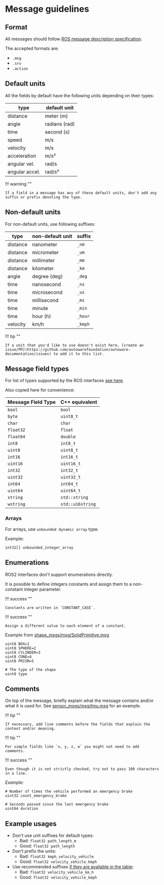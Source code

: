 # Message guidelines

## Format

All messages should follow [ROS message description specification](https://docs.ros.org/en/galactic/Concepts/About-ROS-Interfaces.html#background).

The accepted formats are:

- `.msg`
- `.srv`
- `.action`

## Default units

All the fields by default have the following units depending on their types:

| type           | default unit  |
| -------------- | ------------- |
| distance       | meter (m)     |
| angle          | radians (rad) |
| time           | second (s)    |
| speed          | m/s           |
| velocity       | m/s           |
| acceleration   | m/s²          |
| angular vel.   | rad/s         |
| angular accel. | rad/s²        |

!!! warning ""

    If a field in a message has any of these default units, don't add any suffix or prefix denoting the type.

## Non-default units

For non-default units, use following suffixes:

| type     | non-default unit | suffix  |
| -------- | ---------------- | ------- |
| distance | nanometer        | `_nm`   |
| distance | micrometer       | `_um`   |
| distance | millimeter       | `_mm`   |
| distance | kilometer        | `_km`   |
| angle    | degree (deg)     | `_deg`  |
| time     | nanosecond       | `_ns`   |
| time     | microsecond      | `_us`   |
| time     | millisecond      | `_ms`   |
| time     | minute           | `_min`  |
| time     | hour (h)         | `_hour` |
| velocity | km/h             | `_kmph` |

!!! tip ""

    If a unit that you'd like to use doesn't exist here, [create an issue/PR](https://github.com/autowarefoundation/autoware-documentation/issues) to add it to this list.

## Message field types

For list of types supported by the ROS interfaces [see here](https://docs.ros.org/en/galactic/Concepts/About-ROS-Interfaces.html#field-types).

Also copied here for convenience:

| Message Field Type | C++ equivalent   |
| ------------------ | ---------------- |
| `bool`             | `bool`           |
| `byte`             | `uint8_t`        |
| `char`             | `char`           |
| `float32`          | `float`          |
| `float64`          | `double`         |
| `int8`             | `int8_t`         |
| `uint8`            | `uint8_t`        |
| `int16`            | `int16_t`        |
| `uint16`           | `uint16_t`       |
| `int32`            | `int32_t`        |
| `uint32`           | `uint32_t`       |
| `int64`            | `int64_t`        |
| `uint64`           | `uint64_t`       |
| `string`           | `std::string`    |
| `wstring`          | `std::u16string` |

### Arrays

For arrays, use `unbounded dynamic array` type.

Example: 
```text
int32[] unbounded_integer_array
```

## Enumerations

ROS2 interfaces don't support enumerations directly.

It is possible to define integers constants and assign them to a non-constant integer parameter.

!!! success ""

    Constants are written in `CONSTANT_CASE`.

!!! success ""

    Assign a different value to each element of a constant.

Example from [shape_msgs/msg/SolidPrimitive.msg](https://github.com/ros2/common_interfaces/blob/f3cb4848560e91596e7688e8ac1816828fa460cb/shape_msgs/msg/SolidPrimitive.msg#L4-L11)

```text
uint8 BOX=1
uint8 SPHERE=2
uint8 CYLINDER=3
uint8 CONE=4
uint8 PRISM=5

# The type of the shape
uint8 type
```

## Comments

On top of the message, briefly explain what the message contains and/or what it is used for. See [sensor_msgs/msg/Imu.msg](https://github.com/ros2/common_interfaces/blob/master/sensor_msgs/msg/Imu.msg#L1-L13) for an example.

!!! tip ""

    If necessary, add line comments before the fields that explain the context and/or meaning.

!!! tip ""

    For simple fields like `x, y, z, w` you might not need to add comments.

!!! success ""

    Even though it is not strictly checked, try not to pass 100 characters in a line.

_Example:_

```text
# Number of times the vehicle performed an emergency brake
uint32 count_emergency_brake

# Seconds passed since the last emergency brake
uint64 duration
```

## Example usages

- Don't use unit suffixes for default types:
  - Bad: `float32 path_length_m`
  - Good: `float32 path_length`
- Don't prefix the units:
  - Bad: `float32 kmph_velocity_vehicle`
  - Good: `float32 velocity_vehicle_kmph`
- Use recommended suffixes [if they are available in the table](#non-default-units):
  - Bad: `float32 velocity_vehicle_km_h`
  - Good: `float32 velocity_vehicle_kmph`

